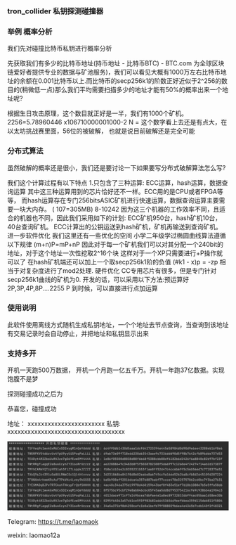### tron_collider 私钥探测碰撞器

### 举例 概率分析
我们先对碰撞比特币私钥进行概率分析

先获取我们有多少的比特币地址(持币地址 - 比特币BTC) - BTC.com 为全球区块链爱好者提供专业的数据与矿池服务)，我们可以看见大概有1000万左右比特币地址的余额在0.001比特币以上.而比特币的secp256k1的阶数正好近似于2^256的数目的(稍微低一点)那么我们平均需要扫描多少的地址才能有50%的概率出来一个地址呢?

根据生日攻击原理，这个数目就正好是一半，我们有1000个矿机。 2256=5.78960446 x106710000001000-2 N = 这个数字看上去还是有点大，在以太坊挑战赛里面，56位的被破解， 也就是说目前破解还是完全可能


### 分布式算法

虽然破解的概率还是很小，我们还是要讨论一下如果要写分布式破解算法怎么写?

我们这个计算过程有以下特点 1.只包含了三种运算: ECC运算，hash运算，数据查询运算 其中这三种运算用到的芯片恰好还不一样。ECC用的是CPU或者FPGA等等， 而hash运算存在专门256bitsASIC矿机进行快速运算，数据查询运算主要需要一块大内存。 ( 107=305MB) 8-10242 因为这三个机器的工作效率不同，且适合的机器也不同，因此我们采用如下的计划: ECC矿机950台，hash矿机10台，40台查询矿机。 ECC计算出的公钥运送到hash矿机，矿机再输送到查询矿机。 进一步软件优化 我们这里还有一些优化的空间 小学二年级学过椭圆曲线算法遵循以下规律 (m+n)P=mP+nP 因此对于每一个矿机我们可以对其分配一个240bit的地址，对于这个地址一次性挖取2^16个块 这样对于一个XP只需要进行+P操作就可以了 在hash矿机端还可以加上一个取secp256k1阶的负值 (#k1 - x)p = -zp 相当于对复杂度进行了mod2处理. 硬件优化 CC专用芯片有很多，但是专门针对secp256k1曲线的矿机为0. 开发的话，可以采用以下方法:预运算好 2P,3P,4P,8P....2255 P 到时候，可以直接进行点加运算

### 使用说明
此软件使用离线方式随机生成私钥地址，一个个地址去节点查询，当查询到该地址有交易记录时会自动停止，并把地址和私钥显示出来

### 支持多开
开机一天跑500万数据， 开机一个月跑一亿五千万。开机一年跑37亿数据。实现饱腹不是梦

探测碰撞成功之后为

恭喜您，碰撞成功

地址： xxxxxxxxxxxxxxxxxxxxxxx  私钥: xxxxxxxxxxxxxxxxxxxxxxxxxxxxxxxxxxx

![](./collider.png)

Telegram: https://t.me/laomaok

weixin: laomao12a
